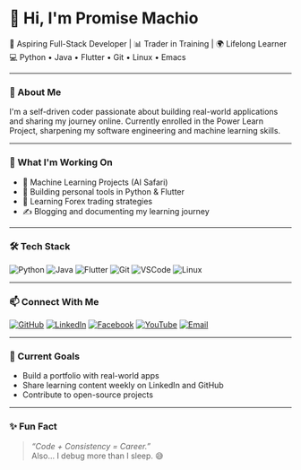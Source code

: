 # 👋 Hi, I'm Promise Machio

🎯 Aspiring Full-Stack Developer | 📊 Trader in Training | 🌍 Lifelong Learner  
💻 Python • Java • Flutter • Git • Linux • Emacs  

---

### 🚀 About Me

I'm a self-driven coder passionate about building real-world applications and sharing my journey online. Currently enrolled in the Power Learn Project, sharpening my software engineering and machine learning skills.

---

### 📌 What I'm Working On
- 🧠 Machine Learning Projects (AI Safari)
- 🔧 Building personal tools in Python & Flutter
- 💼 Learning Forex trading strategies
- ✍️ Blogging and documenting my learning journey

---

### 🛠️ Tech Stack
![Python](https://img.shields.io/badge/-Python-3776AB?logo=python&logoColor=white)
![Java](https://img.shields.io/badge/-Java-007396?logo=java&logoColor=white)
![Flutter](https://img.shields.io/badge/-Flutter-02569B?logo=flutter&logoColor=white)
![Git](https://img.shields.io/badge/-Git-F05032?logo=git&logoColor=white)
![VSCode](https://img.shields.io/badge/-VSCode-007ACC?logo=visual-studio-code&logoColor=white)
![Linux](https://img.shields.io/badge/-Linux-FCC624?logo=linux&logoColor=black)

---

### 📫 Connect With Me

[![GitHub](https://img.shields.io/badge/GitHub-PromiseMachio-181717?logo=github)](https://github.com/PromiseMachio)
[![LinkedIn](https://img.shields.io/badge/LinkedIn-machiopromise05-0A66C2?logo=linkedin&logoColor=white)](https://www.linkedin.com/in/machiopromise05)
[![Facebook](https://img.shields.io/badge/Facebook-promise.aruna-1877F2?logo=facebook&logoColor=white)](https://www.facebook.com/promise.aruna)
[![YouTube](https://img.shields.io/badge/YouTube-%40PromiseMachio--d7j-red?logo=youtube&logoColor=white)](https://www.youtube.com/@PromiseMachio-d7j)
[![Email](https://img.shields.io/badge/Email-promisemachio05@gmail.com-D14836?logo=gmail&logoColor=white)](mailto:promisemachio05@gmail.com)

---

### 🌱 Current Goals
- Build a portfolio with real-world apps
- Share learning content weekly on LinkedIn and GitHub
- Contribute to open-source projects

---

### ✨ Fun Fact
> *“Code + Consistency = Career.”*  
Also... I debug more than I sleep. 😅
